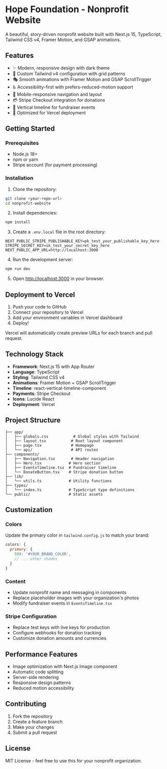 # Hope Foundation - Nonprofit Website

A beautiful, story-driven nonprofit website built with Next.js 15, TypeScript, Tailwind CSS v4, Framer Motion, and GSAP animations.

## Features

- ✨ Modern, responsive design with dark theme
- 🎨 Custom Tailwind v4 configuration with grid patterns
- 🎭 Smooth animations with Framer Motion and GSAP ScrollTrigger
- ♿ Accessibility-first with prefers-reduced-motion support
- 📱 Mobile-responsive navigation and layout
- 💳 Stripe Checkout integration for donations
- 📅 Vertical timeline for fundraiser events
- 🎯 Optimized for Vercel deployment

## Getting Started

### Prerequisites

- Node.js 18+ 
- npm or yarn
- Stripe account (for payment processing)

### Installation

1. Clone the repository:
```bash
git clone <your-repo-url>
cd nonprofit-website
```

2. Install dependencies:
```bash
npm install
```

3. Create a `.env.local` file in the root directory:
```env
NEXT_PUBLIC_STRIPE_PUBLISHABLE_KEY=pk_test_your_publishable_key_here
STRIPE_SECRET_KEY=sk_test_your_secret_key_here
NEXT_PUBLIC_APP_URL=http://localhost:3000
```

4. Run the development server:
```bash
npm run dev
```

5. Open [http://localhost:3000](http://localhost:3000) in your browser.

## Deployment to Vercel

1. Push your code to GitHub
2. Connect your repository to Vercel
3. Add your environment variables in Vercel dashboard
4. Deploy!

Vercel will automatically create preview URLs for each branch and pull request.

## Technology Stack

- **Framework**: Next.js 15 with App Router
- **Language**: TypeScript
- **Styling**: Tailwind CSS v4
- **Animations**: Framer Motion + GSAP ScrollTrigger
- **Timeline**: react-vertical-timeline-component
- **Payments**: Stripe Checkout
- **Icons**: Lucide React
- **Deployment**: Vercel

## Project Structure

```
├── app/
│   ├── globals.css           # Global styles with Tailwind
│   ├── layout.tsx           # Root layout component
│   ├── page.tsx             # Homepage
│   └── api/                 # API routes
├── components/
│   ├── Navigation.tsx       # Header navigation
│   ├── Hero.tsx            # Hero section
│   ├── EventsTimeline.tsx  # Fundraiser timeline
│   └── DonateButton.tsx    # Stripe donation button
├── lib/
│   └── utils.ts            # Utility functions
├── types/
│   └── index.ts            # TypeScript type definitions
└── public/                 # Static assets
```

## Customization

### Colors
Update the primary color in `tailwind.config.js` to match your brand:

```js
colors: {
  primary: {
    500: '#YOUR_BRAND_COLOR',
    // ... other shades
  }
}
```

### Content
- Update nonprofit name and messaging in components
- Replace placeholder images with your organization's photos
- Modify fundraiser events in `EventsTimeline.tsx`

### Stripe Configuration
- Replace test keys with live keys for production
- Configure webhooks for donation tracking
- Customize donation amounts and currencies

## Performance Features

- Image optimization with Next.js Image component
- Automatic code splitting
- Server-side rendering
- Responsive design patterns
- Reduced motion accessibility

## Contributing

1. Fork the repository
2. Create a feature branch
3. Make your changes
4. Submit a pull request

## License

MIT License - feel free to use this for your nonprofit organization. 